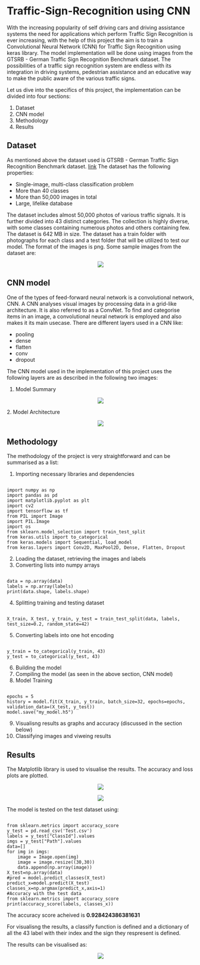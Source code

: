 # Traffic-Sign-Recognition using CNN

With the increasing popularity of self driving cars and driving assistance systems the need for applications which perform Traffic Sign Recognition is ever increasing, with the help of this project the aim is to train a Convolutional Neural Network (CNN) for Traffic Sign Recognition using keras library. The model implementation will be done using images from the GTSRB - German Traffic Sign Recognition Benchmark dataset. The possibilities of a traffic sign recognition system are endless with its integration in driving systems, pedestrian assistance and an educative way to make the public aware of the various traffic signs.

Let us dive into the specifics of this project, the implementation can be divided into four sections:
1. Dataset
2. CNN model
3. Methodology
4. Results

## Dataset

As mentioned above the dataset used is GTSRB - German Traffic Sign Recognition Benchmark dataset. [link](https://www.kaggle.com/datasets/meowmeowmeowmeowmeow/gtsrb-german-traffic-sign)
The dataset has the following properties:
- Single-image, multi-class classification problem
- More than 40 classes
- More than 50,000 images in total
- Large, lifelike database

The dataset includes almost 50,000 photos of various traffic signals. It is further divided into 43 distinct categories. The collection is highly diverse, with some classes containing numerous photos and others containing few. The dataset is 642 MB in size. The dataset has a train folder with photographs for each class and a test folder that will be utilized to test our model. The format of the images is png.
Some sample images from the dataset are: 

<p align="center">
    <img src="sample.png">
</p>

## CNN model

One of the types of feed-forward neural network is a convolutional network, CNN. A CNN analyses visual images by processing data in a grid-like architecture. It is also referred to as a ConvNet. To find and categorise items in an image, a convolutional neural network is employed and also makes it its main usecase.
There are different layers used in a CNN like:
- pooling
- dense 
- flatten
- conv
- dropout

The CNN model used in the implementation of this project uses the following layers are as described in the following two images:
 1. Model Summary
<p align="center">
    <img src="model summary.png">
</p>
2. Model Architecture
<p align="center">
    <img src="tsr_model.png">
</p>

## Methodology

The methodology of the project is very straightforward and can be summarised as a list:
1. Importing necessary libraries and dependencies
<pre><code>
import numpy as np 
import pandas as pd 
import matplotlib.pyplot as plt
import cv2
import tensorflow as tf
from PIL import Image
import PIL.Image
import os
from sklearn.model_selection import train_test_split
from keras.utils import to_categorical
from keras.models import Sequential, load_model
from keras.layers import Conv2D, MaxPool2D, Dense, Flatten, Dropout
</code></pre>

2. Loading the dataset, retrieving the images and labels
3. Converting lists into numpy arrays
<pre><code>
data = np.array(data)
labels = np.array(labels)
print(data.shape, labels.shape)
</code></pre>
4. Splitting training and testing dataset
<pre><code>
X_train, X_test, y_train, y_test = train_test_split(data, labels, test_size=0.2, random_state=42)
</code></pre>
5. Converting labels into one hot encoding
<pre><code>
y_train = to_categorical(y_train, 43)
y_test = to_categorical(y_test, 43)
</code></pre>
6. Building the model
7. Compiling the model (as seen in the above section, CNN model)
8. Model Training
<pre><code>
epochs = 5
history = model.fit(X_train, y_train, batch_size=32, epochs=epochs, validation_data=(X_test, y_test))
model.save("my_model.h5")
</code></pre>
9. Visualisng results as graphs and accuracy (discussed in the section below)
10. Classifying images and viweing results

## Results

The Matplotlib library is used to visualise the results.
The accuracy and loss plots are plotted.
<p align="center">
    <img src="resultstsr.png">
</p>
<p align="center">
    <img src="losstsr.png">
</p>

The model is tested on the test dataset using:
<pre><code>
from sklearn.metrics import accuracy_score
y_test = pd.read_csv('Test.csv')
labels = y_test["ClassId"].values
imgs = y_test["Path"].values
data=[]
for img in imgs:
    image = Image.open(img)
    image = image.resize((30,30))
    data.append(np.array(image))
X_test=np.array(data)
#pred = model.predict_classes(X_test)
predict_x=model.predict(X_test) 
classes_x=np.argmax(predict_x,axis=1)
#Accuracy with the test data
from sklearn.metrics import accuracy_score
print(accuracy_score(labels, classes_x))
</code></pre>
The accuracy score acheived is **0.928424386381631**

For visualisng the results, a classify function is defined and a dictionary of all the 43 label with their index and the sign they respresent is defined. 

The results can be visualised as:
<p align="center">
    <img src="tsr_results.png">
</p>
